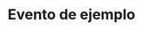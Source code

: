 ---
#published_date: 2023-05-16Z-03:00
#updated_date: 2023-11-04Z-03:00
title: Evento de ejemplo
summary: ""
tags:
  - español
  - KinkyVibe # etiqueta especial #
  - pago # pago | gratis | a la gorra #
  - Online # online | AMBA | Córdoba | Santa Cruz #
layout: calendario
category: calendario
authors:
  - KinkyVibe
#featured: 1
#force_unlisted: false
# force_unpublished: false
status: abierto # anunciado | abierto | lleno | cancelado #
start: 2023-06-02T20:00-03:00
end:   2023-06-02T23:00-03:00
#location: Thames 240, Ciudad Autónoma de Buenos Aires
#location_name: Cooperativa Cultural Qi
link: ""
link_text: Inscibirme
---
